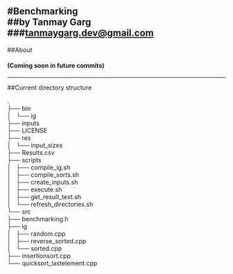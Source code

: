 #Benchmarking  
##by Tanmay Garg  
###tanmaygarg.dev@gmail.com  
---
##About
#### (Coming soon in future commits)
---
##Current directory structure  

.  
├── bin  
│   └── ig  
├── inputs  
├── LICENSE  
├── res  
│   └── input_sizes  
├── Results.csv  
├── scripts  
│   ├── compile_ig.sh  
│   ├── compile_sorts.sh  
│   ├── create_inputs.sh  
│   ├── execute.sh  
│   ├── get_result_text.sh  
│   └── refresh_directories.sh  
└── src  
    ├── benchmarking.h  
    ├── ig  
    │   ├── random.cpp  
    │   ├── reverse_sorted.cpp  
    │   └── sorted.cpp  
    ├── insertionsort.cpp  
    └── quicksort_lastelement.cpp  

